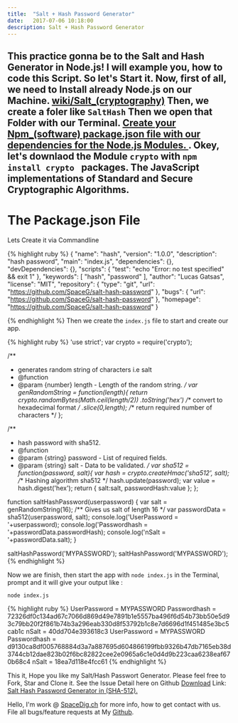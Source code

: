 ```yaml
---
title:  "Salt + Hash Password Generator"
date:   2017-07-06 10:18:00
description: Salt + Hash Password Generator
---
```

<h2 id="this-post-is-the-last-of-a-series-of-posts-in-which-i-write-about-the-observable-type-in-the-first-post-we-went-ahead-writing-an-observable-from-scratch-in-order-to-fully-understand-it-we-then-explored-how-to-create-observables-from-values-arrays-dom-events-and-promises-this-time-well-focus-on-compositions-by-rewriting-some-basic-composition-operators">This practice gonna be to the Salt and Hash Generator in Node.js! I will example you, how to code this Script. So let's Start it. Now, first of all, we need to Install already Node.js on our Machine. <a href="https://en.wikipedia.org/wiki/Salt_(cryptography)" target="_blank">wiki/Salt_(cryptography)</a> Then, we create a foler like <code>SaltHash</code> Then we open  that Folder with our Terminal. <a href="https://en.wikipedia.org/wiki/Npm_(software)" target="_blank">Create your Npm_(software) package.json file with our dependencies for the Node.js Modules. </a>. Okey, let's downlaod the Module <code>crypto</code> with <code>npm install crypto </code> packages. The JavaScript implementations of Standard and Secure Cryptographic Algorithms.</h2>


<h1>The Package.json File</h1>
Lets Create it via Commandline

{% highlight ruby %}
{
  "name": "hash",
  "version": "1.0.0",
  "description": "hash password",
  "main": "index.js",
  "dependencies": {},
  "devDependencies": {},
  "scripts": {
    "test": "echo \"Error: no test specified\" && exit 1"
  },
  "keywords": [
    "hash",
    "password"
  ],
  "author": "Lucas Gatsas",
  "license": "MIT",
  "repository": {
    "type": "git",
    "url": "https://github.com/SpaceG/salt-hash-password"
  },
  "bugs": {
    "url": "https://github.com/SpaceG/salt-hash-password"
  },
  "homepage": "https://github.com/SpaceG/salt-hash-password"
}

{% endhighlight %}
Then we create the <code>index.js</code> file to start and create our app. 

{% highlight ruby %}
'use strict';
var crypto = require('crypto');

/**
 * generates random string of characters i.e salt
 * @function
 * @param {number} length - Length of the random string.
 */
var genRandomString = function(length){
    return crypto.randomBytes(Math.ceil(length/2))
            .toString('hex') /** convert to hexadecimal format */
            .slice(0,length);   /** return required number of characters */
};

/**
 * hash password with sha512.
 * @function
 * @param {string} password - List of required fields.
 * @param {string} salt - Data to be validated.
 */
var sha512 = function(password, salt){
    var hash = crypto.createHmac('sha512', salt); /** Hashing algorithm sha512 */
    hash.update(password);
    var value = hash.digest('hex');
    return {
        salt:salt,
        passwordHash:value
    };
};

function saltHashPassword(userpassword) {
    var salt = genRandomString(16); /** Gives us salt of length 16 */
    var passwordData = sha512(userpassword, salt);
    console.log('UserPassword = '+userpassword);
    console.log('Passwordhash = '+passwordData.passwordHash);
    console.log('nSalt = '+passwordData.salt);
}

saltHashPassword('MYPASSWORD');
saltHashPassword('MYPASSWORD');
{% endhighlight %}




Now we are finish, then start the app with  <code>node index.js</code> in the Terminal, prompt and it will give your output like :

<code>node index.js</code>


{% highlight ruby %}
UserPassword = MYPASSWORD
Passwordhash = 72326df0c134ad67c7066d869d49e7891b1e5557ba496f6d54b73bb50e5d93c79bb20f2f861b74b3a296eab330d8f53792b1c8e7d6696d1f451485e3bc5cab1c
nSalt = 40dd704e393618c3
UserPassword = MYPASSWORD
Passwordhash = d9130ca8df005768884d3a7a887695d604866199fbb9326b47db7165eb38d3744cb12dae823b02f6bc82822cee2e0965a6c1e0d4d9b223caa6238eaf670b68c4
nSalt = 18ea7d118e4fcc61
{% endhighlight %}



This it, Hope you like my Salt/Hash Passwort Generator. Please feel free to Fork, Star and Clone it. 
See the Issue Detail here on Github <a href="https://github.com/SpaceG/salt-hash-password">Download</a> 
Link: <a href="https://github.com/SpaceG/salt-hash-password/">Salt Hash Password Generator in (SHA-512).</a> 




 Hello, I'm work @ [SpaceDig.ch][spacedig] for more info, how to get contact with us. File all bugs/feature requests at My  [Github][jekyll-gh].

[jekyll-gh]: https://github.com/spaceg
[spacedig]:    http://spacedig.ch
